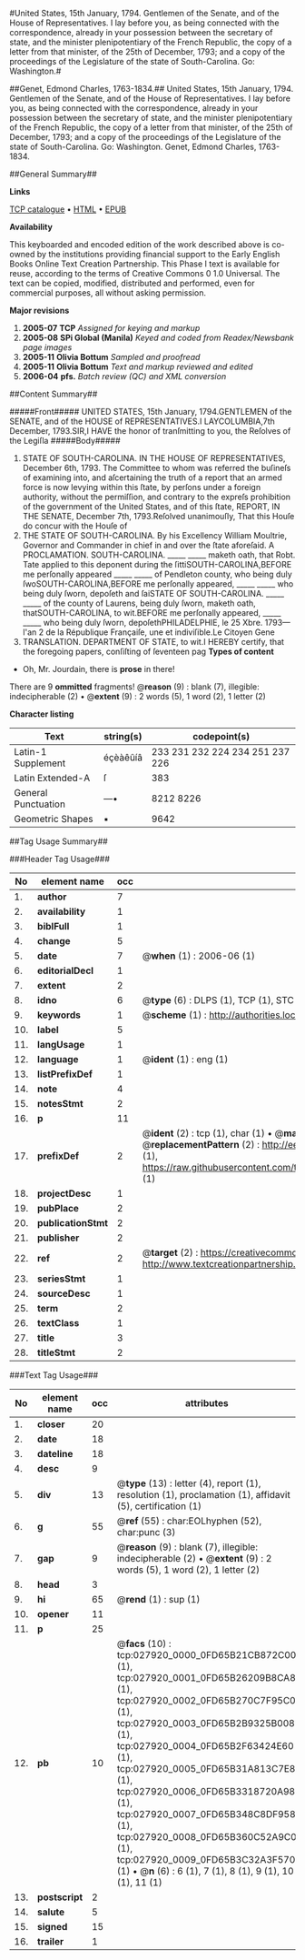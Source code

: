#United States, 15th January, 1794. Gentlemen of the Senate, and of the House of Representatives. I lay before you, as being connected with the correspondence, already in your possession between the secretary of state, and the minister plenipotentiary of the French Republic, the copy of a letter from that minister, of the 25th of December, 1793; and a copy of the proceedings of the Legislature of the state of South-Carolina. Go: Washington.#

##Genet, Edmond Charles, 1763-1834.##
United States, 15th January, 1794. Gentlemen of the Senate, and of the House of Representatives. I lay before you, as being connected with the correspondence, already in your possession between the secretary of state, and the minister plenipotentiary of the French Republic, the copy of a letter from that minister, of the 25th of December, 1793; and a copy of the proceedings of the Legislature of the state of South-Carolina. Go: Washington.
Genet, Edmond Charles, 1763-1834.

##General Summary##

**Links**

[TCP catalogue](http://www.ota.ox.ac.uk/tcp/)  • 
[HTML](http://tei.it.ox.ac.uk/tcp/Texts-HTML/free/N21/N21267.html)  • 
[EPUB](http://tei.it.ox.ac.uk/tcp/Texts-EPUB/free/N21/N21267.epub)

**Availability**

This keyboarded and encoded edition of the
	       work described above is co-owned by the institutions
	       providing financial support to the Early English Books
	       Online Text Creation Partnership. This Phase I text is
	       available for reuse, according to the terms of Creative
	       Commons 0 1.0 Universal. The text can be copied,
	       modified, distributed and performed, even for
	       commercial purposes, all without asking permission.

**Major revisions**

1. __2005-07__ __TCP__ *Assigned for keying and markup*
1. __2005-08__ __SPi Global (Manila)__ *Keyed and coded from Readex/Newsbank page images*
1. __2005-11__ __Olivia Bottum__ *Sampled and proofread*
1. __2005-11__ __Olivia Bottum__ *Text and markup reviewed and edited*
1. __2006-04__ __pfs.__ *Batch review (QC) and XML conversion*

##Content Summary##

#####Front#####
UNITED STATES,
15th January, 1794.GENTLEMEN of the SENATE, and of the HOUSE of REPRESENTATIVES.I LAYCOLUMBIA,7th December, 1793.SIR,I HAVE the honor of tranſmitting to you, the Reſolves of the Legiſla
#####Body#####

1. STATE OF SOUTH-CAROLINA. IN THE HOUSE OF REPRESENTATIVES, December 6th, 1793. The Committee to whom was referred the buſineſs of examining into, and aſcertaining the truth of a report that an armed force is now levying within this ſtate, by perſons under a foreign authority, without the permiſſion, and contrary to the expreſs prohibition of the government of the United States, and of this ſtate, REPORT,
IN THE SENATE,
December 7th, 1793.Reſolved unanimouſly, That this Houſe do concur with the Houſe of 
1. THE STATE OF SOUTH-CAROLINA. By his Excellency William Moultrie, Governor and Commander in chief in and over the ſtate aforeſaid. A PROCLAMATION.
SOUTH-CAROLINA. _____ _____   maketh oath, that Robt. Tate applied to this deponent during the ſittiSOUTH-CAROLINA,BEFORE me perſonally appeared   _____ _____   of Pendleton county, who being duly ſwoSOUTH-CAROLINA,BEFORE me perſonally appeared,   _____ _____   who being duly ſworn, depoſeth and ſaiSTATE OF SOUTH-CAROLINA. _____ _____   of the county of Laurens, being duly ſworn, maketh oath, thatSOUTH-CAROLINA, to wit.BEFORE me perſonally appeared,   _____ _____   who being duly ſworn, depoſethPHILADELPHIE,
le 25 Xbre. 1793—l'an 2 de la République Françaiſe, une et indiviſible.Le Citoyen Gene
1. TRANSLATION.
DEPARTMENT OF STATE, to wit.I HEREBY certify, that the foregoing papers, conſiſting of ſeventeen pag
**Types of content**

  * Oh, Mr. Jourdain, there is **prose** in there!

There are 9 **ommitted** fragments! 
 @__reason__ (9) : blank (7), illegible: indecipherable (2)  •  @__extent__ (9) : 2 words (5), 1 word (2), 1 letter (2)

**Character listing**


|Text|string(s)|codepoint(s)|
|---|---|---|
|Latin-1 Supplement|éçèàêûíâ|233 231 232 224 234 251 237 226|
|Latin Extended-A|ſ|383|
|General Punctuation|—•|8212 8226|
|Geometric Shapes|▪|9642|

##Tag Usage Summary##

###Header Tag Usage###

|No|element name|occ|attributes|
|---|---|---|---|
|1.|__author__|7||
|2.|__availability__|1||
|3.|__biblFull__|1||
|4.|__change__|5||
|5.|__date__|7| @__when__ (1) : 2006-06 (1)|
|6.|__editorialDecl__|1||
|7.|__extent__|2||
|8.|__idno__|6| @__type__ (6) : DLPS (1), TCP (1), STC (1), NOTIS (1), IMAGE-SET (1), EVANS-CITATION (1)|
|9.|__keywords__|1| @__scheme__ (1) : http://authorities.loc.gov/ (1)|
|10.|__label__|5||
|11.|__langUsage__|1||
|12.|__language__|1| @__ident__ (1) : eng (1)|
|13.|__listPrefixDef__|1||
|14.|__note__|4||
|15.|__notesStmt__|2||
|16.|__p__|11||
|17.|__prefixDef__|2| @__ident__ (2) : tcp (1), char (1)  •  @__matchPattern__ (2) : ([0-9\-]+):([0-9IVX]+) (1), (.+) (1)  •  @__replacementPattern__ (2) : http://eebo.chadwyck.com/downloadtiff?vid=$1&page=$2 (1), https://raw.githubusercontent.com/textcreationpartnership/Texts/master/tcpchars.xml#$1 (1)|
|18.|__projectDesc__|1||
|19.|__pubPlace__|2||
|20.|__publicationStmt__|2||
|21.|__publisher__|2||
|22.|__ref__|2| @__target__ (2) : https://creativecommons.org/publicdomain/zero/1.0/ (1), http://www.textcreationpartnership.org/docs/. (1)|
|23.|__seriesStmt__|1||
|24.|__sourceDesc__|1||
|25.|__term__|2||
|26.|__textClass__|1||
|27.|__title__|3||
|28.|__titleStmt__|2||


###Text Tag Usage###

|No|element name|occ|attributes|
|---|---|---|---|
|1.|__closer__|20||
|2.|__date__|18||
|3.|__dateline__|18||
|4.|__desc__|9||
|5.|__div__|13| @__type__ (13) : letter (4), report (1), resolution (1), proclamation (1), affidavit (5), certification (1)|
|6.|__g__|55| @__ref__ (55) : char:EOLhyphen (52), char:punc (3)|
|7.|__gap__|9| @__reason__ (9) : blank (7), illegible: indecipherable (2)  •  @__extent__ (9) : 2 words (5), 1 word (2), 1 letter (2)|
|8.|__head__|3||
|9.|__hi__|65| @__rend__ (1) : sup (1)|
|10.|__opener__|11||
|11.|__p__|25||
|12.|__pb__|10| @__facs__ (10) : tcp:027920_0000_0FD65B21CB872C00 (1), tcp:027920_0001_0FD65B26209B8CA8 (1), tcp:027920_0002_0FD65B270C7F95C0 (1), tcp:027920_0003_0FD65B2B9325B008 (1), tcp:027920_0004_0FD65B2F63424E60 (1), tcp:027920_0005_0FD65B31A813C7E8 (1), tcp:027920_0006_0FD65B3318720A98 (1), tcp:027920_0007_0FD65B348C8DF958 (1), tcp:027920_0008_0FD65B360C52A9C0 (1), tcp:027920_0009_0FD65B3C32A3F570 (1)  •  @__n__ (6) : 6 (1), 7 (1), 8 (1), 9 (1), 10 (1), 11 (1)|
|13.|__postscript__|2||
|14.|__salute__|5||
|15.|__signed__|15||
|16.|__trailer__|1||
